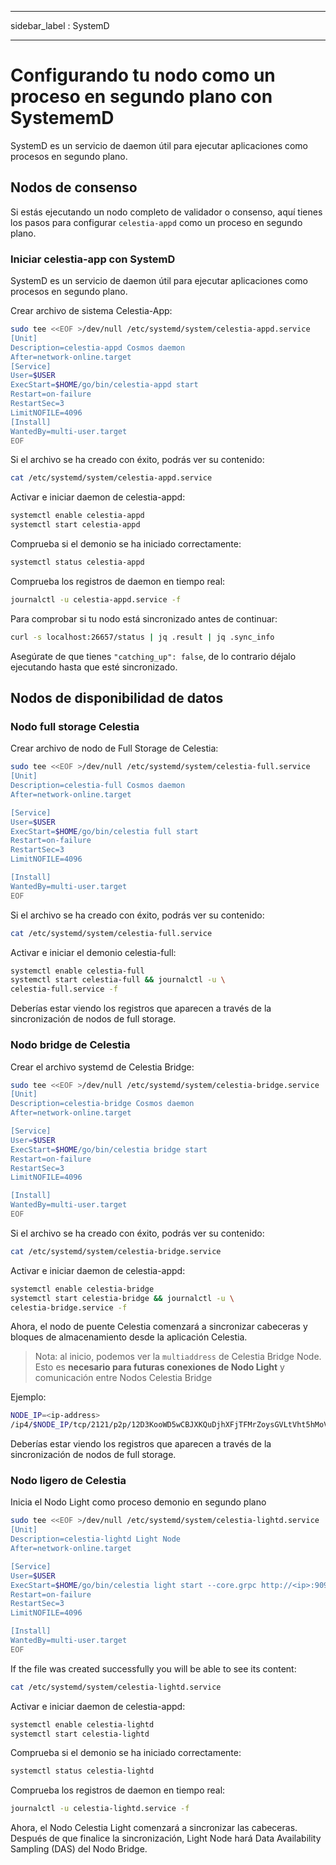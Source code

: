 - - -
sidebar_label : SystemD
- - -

# Configurando tu nodo como un proceso en segundo plano con SystememD

SystemD es un servicio de daemon útil para ejecutar aplicaciones como procesos en segundo plano.

## Nodos de consenso

Si estás ejecutando un nodo completo de validador o consenso, aquí tienes los pasos para configurar `celestia-appd` como un proceso en segundo plano.

### Iniciar celestia-app con SystemD

SystemD es un servicio de daemon útil para ejecutar aplicaciones como procesos en segundo plano.

Crear archivo de sistema Celestia-App:

```sh
sudo tee <<EOF >/dev/null /etc/systemd/system/celestia-appd.service
[Unit]
Description=celestia-appd Cosmos daemon
After=network-online.target
[Service]
User=$USER
ExecStart=$HOME/go/bin/celestia-appd start
Restart=on-failure
RestartSec=3
LimitNOFILE=4096
[Install]
WantedBy=multi-user.target
EOF
```

Si el archivo se ha creado con éxito, podrás ver su contenido:

```sh
cat /etc/systemd/system/celestia-appd.service
```

Activar e iniciar daemon de celestia-appd:

```sh
systemctl enable celestia-appd
systemctl start celestia-appd
```

Comprueba si el demonio se ha iniciado correctamente:

```sh
systemctl status celestia-appd
```

Comprueba los registros de daemon en tiempo real:

```sh
journalctl -u celestia-appd.service -f
```

Para comprobar si tu nodo está sincronizado antes de continuar:

```sh
curl -s localhost:26657/status | jq .result | jq .sync_info
```

Asegúrate de que tienes `"catching_up": false`, de lo contrario déjalo ejecutando hasta que esté sincronizado.

## Nodos de disponibilidad de datos

### Nodo full storage Celestia

Crear archivo de nodo de Full Storage de Celestia:

```sh
sudo tee <<EOF >/dev/null /etc/systemd/system/celestia-full.service
[Unit]
Description=celestia-full Cosmos daemon
After=network-online.target

[Service]
User=$USER
ExecStart=$HOME/go/bin/celestia full start
Restart=on-failure
RestartSec=3
LimitNOFILE=4096

[Install]
WantedBy=multi-user.target
EOF
```

Si el archivo se ha creado con éxito, podrás ver su contenido:

```sh
cat /etc/systemd/system/celestia-full.service
```

Activar e iniciar el demonio celestia-full:

```sh
systemctl enable celestia-full
systemctl start celestia-full && journalctl -u \
celestia-full.service -f
```

Deberías estar viendo los registros que aparecen a través de la sincronización de nodos de full storage.

### Nodo bridge de Celestia

Crear el archivo systemd de Celestia Bridge:

```sh
sudo tee <<EOF >/dev/null /etc/systemd/system/celestia-bridge.service
[Unit]
Description=celestia-bridge Cosmos daemon
After=network-online.target

[Service]
User=$USER
ExecStart=$HOME/go/bin/celestia bridge start
Restart=on-failure
RestartSec=3
LimitNOFILE=4096

[Install]
WantedBy=multi-user.target
EOF
```

Si el archivo se ha creado con éxito, podrás ver su contenido:

```sh
cat /etc/systemd/system/celestia-bridge.service
```

Activar e iniciar daemon de celestia-appd:

```sh
systemctl enable celestia-bridge
systemctl start celestia-bridge && journalctl -u \
celestia-bridge.service -f
```

Ahora, el nodo de puente Celestia comenzará a sincronizar cabeceras y bloques de almacenamiento desde la aplicación Celestia.

> Nota: al inicio, podemos ver la `multiaddress` de Celestia Bridge Node. Esto es **necesario para futuras conexiones de Nodo Light** y comunicación entre Nodos Celestia Bridge

Ejemplo:

```sh
NODE_IP=<ip-address>
/ip4/$NODE_IP/tcp/2121/p2p/12D3KooWD5wCBJXKQuDjhXFjTFMrZoysGVLtVht5hMoVbSLCbV22
```

Deberías estar viendo los registros que aparecen a través de la sincronización de nodos de full storage.

### Nodo ligero de Celestia

Inicia el Nodo Light como proceso demonio en segundo plano

```sh
sudo tee <<EOF >/dev/null /etc/systemd/system/celestia-lightd.service
[Unit]
Description=celestia-lightd Light Node
After=network-online.target

[Service]
User=$USER
ExecStart=$HOME/go/bin/celestia light start --core.grpc http://<ip>:9090
Restart=on-failure
RestartSec=3
LimitNOFILE=4096

[Install]
WantedBy=multi-user.target
EOF
```

If the file was created successfully you will be able to see its content:

```sh
cat /etc/systemd/system/celestia-lightd.service
```

Activar e iniciar daemon de celestia-appd:

```sh
systemctl enable celestia-lightd
systemctl start celestia-lightd
```

Comprueba si el demonio se ha iniciado correctamente:

```sh
systemctl status celestia-lightd
```

Comprueba los registros de daemon en tiempo real:

```sh
journalctl -u celestia-lightd.service -f
```

Ahora, el Nodo Celestia Light comenzará a sincronizar las cabeceras. Después de que finalice la sincronización, Light Node hará Data Availability Sampling (DAS) del Nodo Bridge.

